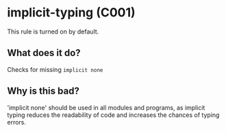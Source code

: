 # implicit-typing (C001)
This rule is turned on by default.

## What does it do?
Checks for missing `implicit none`

## Why is this bad?
'implicit none' should be used in all modules and programs, as implicit typing
reduces the readability of code and increases the chances of typing errors.
